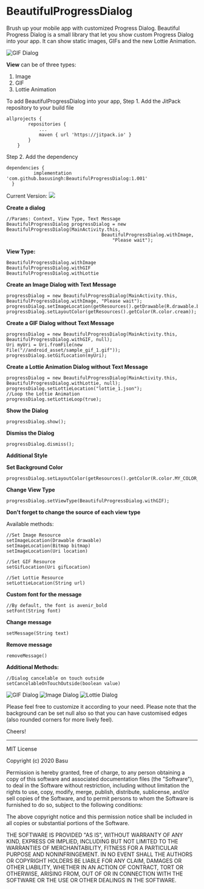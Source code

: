 # BeautifulProgressDialog
Brush up your mobile app with customized Progress Dialog. Beautiful Progress Dialog is a small library that let you show custom Progress Dialog into your app. It can show static images, GIFs and the new Lottie Animation.

![GIF Dialog](View_GIF.gif)


**View** can be of three types:
1. Image
2. GIF
3. Lottie Animation

To add BeautifulProgressDialog into your app,
Step 1. Add the JitPack repository to your build file
```
allprojects {
        repositories {
			...
            maven { url 'https://jitpack.io' }
        }
    }
  ```
  Step 2. Add the dependency
  ```
  dependencies {
	        implementation 'com.github.basusingh:BeautifulProgressDialog:1.001'
	}
  ```
 Current Version:  [![](https://jitpack.io/v/basusingh/BeautifulProgressDialog.svg)](https://jitpack.io/#basusingh/BeautifulProgressDialog)


 **Create a dialog**
 ```
 //Params: Context, View Type, Text Message
 BeautifulProgressDialog progressDialog = new BeautifulProgressDialog(MainActivity.this, 
 									BeautifulProgressDialog.withImage,
									    "Please wait");
 ```
 
 
 
 **View Type:**
 ```
BeautifulProgressDialog.withImage
BeautifulProgressDialog.withGIF
BeautifulProgressDialog.withLottie
```



**Create an Image Dialog with Text Message**
```
progressDialog = new BeautifulProgressDialog(MainActivity.this, BeautifulProgressDialog.withImage, "Please wait");
progressDialog.setImageLocation(getResources().getDrawable(R.drawable.burger_logo));
progressDialog.setLayoutColor(getResources().getColor(R.color.cream));
```


**Create a GIF Dialog without Text Message**
```
progressDialog = new BeautifulProgressDialog(MainActivity.this, BeautifulProgressDialog.withGIF, null);
Uri myUri = Uri.fromFile(new File("//android_asset/sample_gif_1.gif"));
progressDialog.setGifLocation(myUri);
```


**Create a Lottie Animation Dialog without Text Message**
```
progressDialog = new BeautifulProgressDialog(MainActivity.this, BeautifulProgressDialog.withLottie, null);
progressDialog.setLottieLocation("lottie_1.json");
//Loop the Lottie Animation
progressDialog.setLottieLoop(true);
```


**Show the Dialog**
```
progressDialog.show();
```


**Dismiss the Dialog**
```
progressDialog.dismiss();
```





**Additional Style**

**Set Background Color**
```
progressDialog.setLayoutColor(getResources().getColor(R.color.MY_COLOR_NAME));
```


**Change View Type**
```
progressDialog.setViewType(BeautifulProgressDialog.withGIF);
```
**Don't forget to change the source of each view type**



Available methods:
```
//Set Image Resource
setImageLocation(Drawable drawable)
setImageLocation(Bitmap bitmap)
setImageLocation(Uri location)

//Set GIF Resource
setGifLocation(Uri gifLocation)

//Set Lottie Resource
setLottieLocation(String url)
```


**Custom font for the message**
```
//By default, the font is avenir_bold
setFont(String font)
```


**Change message**
```
setMessage(String text)
```


**Remove message**
```
removeMessage()
```


**Additional Methods:**
```
//Dialog cancelable on touch outside
setCancelableOnTouchOutside(boolean value)
```


 ![GIF Dialog](View_GIF.gif) ![Image Dialog](View_Image.gif) ![Lottie Dialog](View_Lottie.gif)






Please feel free to customize it according to your need. Please note that the background can be set null also so that you can have customised edges (also rounded corners for more lively feel).

Cheers!

___________________________________________________________________

MIT License

Copyright (c) 2020 Basu

Permission is hereby granted, free of charge, to any person obtaining a copy
of this software and associated documentation files (the "Software"), to deal
in the Software without restriction, including without limitation the rights
to use, copy, modify, merge, publish, distribute, sublicense, and/or sell
copies of the Software, and to permit persons to whom the Software is
furnished to do so, subject to the following conditions:

The above copyright notice and this permission notice shall be included in all
copies or substantial portions of the Software.

THE SOFTWARE IS PROVIDED "AS IS", WITHOUT WARRANTY OF ANY KIND, EXPRESS OR
IMPLIED, INCLUDING BUT NOT LIMITED TO THE WARRANTIES OF MERCHANTABILITY,
FITNESS FOR A PARTICULAR PURPOSE AND NONINFRINGEMENT. IN NO EVENT SHALL THE
AUTHORS OR COPYRIGHT HOLDERS BE LIABLE FOR ANY CLAIM, DAMAGES OR OTHER
LIABILITY, WHETHER IN AN ACTION OF CONTRACT, TORT OR OTHERWISE, ARISING FROM,
OUT OF OR IN CONNECTION WITH THE SOFTWARE OR THE USE OR OTHER DEALINGS IN THE
SOFTWARE.

